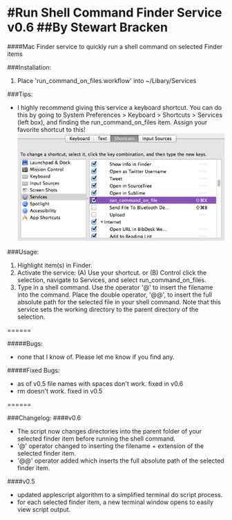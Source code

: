 #Run Shell Command Finder Service v0.6
##By Stewart Bracken
===
####Mac Finder service to quickly run a shell command on selected Finder items

###Installation:
1. Place 'run_command_on_files.workflow' into ~/Libary/Services

###Tips:
* I highly recommend giving this service a keyboard shortcut. You can do this by going to System Preferences > Keyboard > Shortcuts > Services (left box), and finding the run_command_on_files item. Assign your favorite shortcut to this!
![ScreenShot](screenshot.png)


###Usage:
1. Highlight item(s) in Finder.
2. Activate the service: (A) Use your shortcut. or (B) Control click the selection, navigate to Services, and select run_command_on_files.
3. Type in a shell command. Use the operator '@' to insert the filename into the command. Place the double operator, '@@', to insert the full absolute path for the selected file in your shell command. Note that this service sets the working directory to the parent directory of the selection.

======


#####Bugs:
* none that I know of. Please let me know if you find any.

#####Fixed Bugs:
* as of v0.5 file names with spaces don't work. fixed in v0.6
* rm doesn't work. fixed in v0.5

======

###Changelog:
####v0.6
* The script now changes directories into the parent folder of your selected finder item before running the shell command.
* '@' operator changed to inserting the filename + extension of the selected finder item. 
* '@@' operator added which inserts the full absolute path of the selected finder item.

####v0.5
* updated applescript algorithm to a simplified terminal do script process.
* for each selected finder item, a new terminal window opens to easily view script output.

